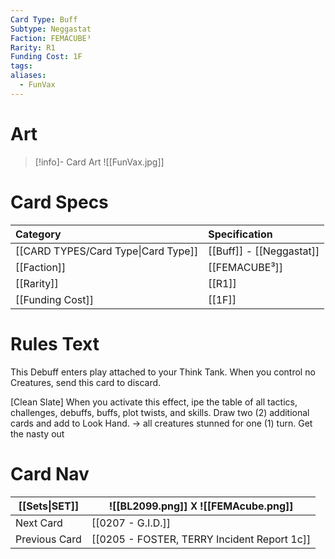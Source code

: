 ```yaml
---
Card Type: Buff
Subtype: Neggastat
Faction: FEMACUBE³
Rarity: R1
Funding Cost: 1F
tags: 
aliases:
  - FunVax
---
```

# Art

> [!info]- Card Art
> ![[FunVax.jpg]]

# Card Specs

| Category | Specification| 
| :--- | :--- |
| [[CARD TYPES/Card Type\|Card Type]] | [[Buff]] - [[Neggastat]] |  
| [[Faction]] | [[FEMACUBE³]] |  
| [[Rarity]] | [[R1]] |  
| [[Funding Cost]] | [[1F]] |  

# Rules Text  

This Debuff enters play attached to your Think Tank.
When you control no Creatures, send this card to discard.

[Clean Slate] 
When you activate this effect, ipe the table of all tactics, challenges, debuffs, buffs, plot twists, and skills. 
Draw two (2) additional cards and add to Look Hand.
-> all creatures stunned for one (1) turn. Get the nasty out

# Card Nav

| [[Sets\|SET]] |  ![[BL2099.png]] 𐌢 ![[FEMAcube.png]] |
| --- | --- |
| Next Card | [[0207 - G.I.D.]] |
| Previous Card | [[0205 - FOSTER, TERRY Incident Report 1c]] |
